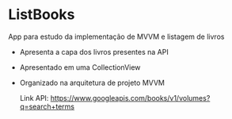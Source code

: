 # ListBooks
App para estudo da implementação de MVVM e listagem de livros

- Apresenta a capa dos livros presentes na API
- Apresentado em uma CollectionView
- Organizado na arquitetura de projeto MVVM

    Link API: https://www.googleapis.com/books/v1/volumes?q=search+terms
